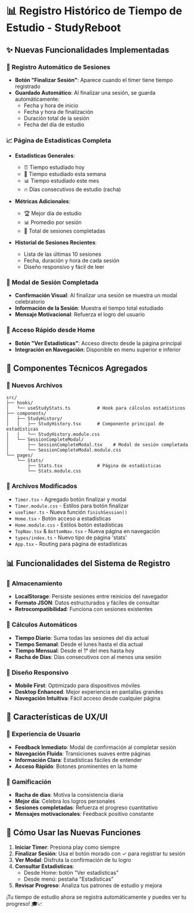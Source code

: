 # 📊 Registro Histórico de Tiempo de Estudio - StudyReboot

## ✨ Nuevas Funcionalidades Implementadas

### 🎯 **Registro Automático de Sesiones**
- **Botón "Finalizar Sesión"**: Aparece cuando el timer tiene tiempo registrado
- **Guardado Automático**: Al finalizar una sesión, se guarda automáticamente:
  - Fecha y hora de inicio
  - Fecha y hora de finalización  
  - Duración total de la sesión
  - Fecha del día de estudio

### 📈 **Página de Estadísticas Completa**
- **Estadísticas Generales**:
  - ⏰ Tiempo estudiado hoy
  - 📅 Tiempo estudiado esta semana
  - 📊 Tiempo estudiado este mes
  - 🔥 Días consecutivos de estudio (racha)

- **Métricas Adicionales**:
  - 🏆 Mejor día de estudio
  - 📊 Promedio por sesión
  - 🎯 Total de sesiones completadas

- **Historial de Sesiones Recientes**:
  - Lista de las últimas 10 sesiones
  - Fecha, duración y hora de cada sesión
  - Diseño responsivo y fácil de leer

### 🎉 **Modal de Sesión Completada**
- **Confirmación Visual**: Al finalizar una sesión se muestra un modal celebratorio
- **Información de la Sesión**: Muestra el tiempo total estudiado
- **Mensaje Motivacional**: Refuerza el logro del usuario

### 🚀 **Acceso Rápido desde Home**
- **Botón "Ver Estadísticas"**: Acceso directo desde la página principal
- **Integración en Navegación**: Disponible en menu superior e inferior

## 🔧 **Componentes Técnicos Agregados**

### 📁 **Nuevos Archivos**
```
src/
├── hooks/
│   └── useStudyStats.ts          # Hook para cálculos estadísticos
├── components/
│   ├── StudyHistory/
│   │   ├── StudyHistory.tsx      # Componente principal de estadísticas
│   │   └── StudyHistory.module.css
│   └── SessionCompleteModal/
│       ├── SessionCompleteModal.tsx    # Modal de sesión completada
│       └── SessionCompleteModal.module.css
└── pages/
    └── Stats/
        ├── Stats.tsx             # Página de estadísticas
        └── Stats.module.css
```

### 🔄 **Archivos Modificados**
- `Timer.tsx` - Agregado botón finalizar y modal
- `Timer.module.css` - Estilos para botón finalizar
- `useTimer.ts` - Nueva función `finishSession()`
- `Home.tsx` - Botón acceso a estadísticas
- `Home.module.css` - Estilos botón estadísticas
- `TopNav.tsx` & `BottomNav.tsx` - Nueva página en navegación
- `types/index.ts` - Nuevo tipo de página 'stats'
- `App.tsx` - Routing para página de estadísticas

## 📊 **Funcionalidades del Sistema de Registro**

### 💾 **Almacenamiento**
- **LocalStorage**: Persiste sesiones entre reinicios del navegador
- **Formato JSON**: Datos estructurados y fáciles de consultar
- **Retrocompatibilidad**: Funciona con sesiones existentes

### 🧮 **Cálculos Automáticos**
- **Tiempo Diario**: Suma todas las sesiones del día actual
- **Tiempo Semanal**: Desde el lunes hasta el día actual
- **Tiempo Mensual**: Desde el 1° del mes hasta hoy
- **Racha de Días**: Días consecutivos con al menos una sesión

### 📱 **Diseño Responsivo**
- **Mobile First**: Optimizado para dispositivos móviles
- **Desktop Enhanced**: Mejor experiencia en pantallas grandes
- **Navegación Intuitiva**: Fácil acceso desde cualquier página

## 🎨 **Características de UX/UI**

### 🌟 **Experiencia de Usuario**
- **Feedback Inmediato**: Modal de confirmación al completar sesión
- **Navegación Fluida**: Transiciones suaves entre páginas
- **Información Clara**: Estadísticas fáciles de entender
- **Acceso Rápido**: Botones prominentes en la home

### 🎯 **Gamificación**
- **Racha de días**: Motiva la consistencia diaria
- **Mejor día**: Celebra los logros personales
- **Sesiones completadas**: Refuerza el progreso cuantitativo
- **Mensajes motivacionales**: Feedback positivo constante

## 🚀 **Cómo Usar las Nuevas Funciones**

1. **Iniciar Timer**: Presiona play como siempre
2. **Finalizar Sesión**: Usa el botón morado con ✓ para registrar tu sesión
3. **Ver Modal**: Disfruta la confirmación de tu logro
4. **Consultar Estadísticas**: 
   - Desde Home: botón "Ver estadísticas"
   - Desde menú: pestaña "Estadísticas"
5. **Revisar Progreso**: Analiza tus patrones de estudio y mejora

¡Tu tiempo de estudio ahora se registra automáticamente y puedes ver tu progreso! 🎓📈
